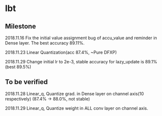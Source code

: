 # lbt
## Milestone

2018.11.16 Fix the initial value assignment bug of accu_value and reminder in Dense layer. The best accuracy 89.11%.

2018.11.23 Linear Quantization(acc 87.4%, ~Pure DFXP)

2018.11.29 Change initial lr to 2e-3, stable accuracy for lazy_update is 89.1%(best 89.5%)
## To be verified

2018.11.28 Linear_q, Quantize grad. in Dense layer on channel axis(10 respectively)
(87.4% -> 88.0%, not stable)

2018.11.29 Linear_q, Quantize weight in ALL conv layer on channel axis.
